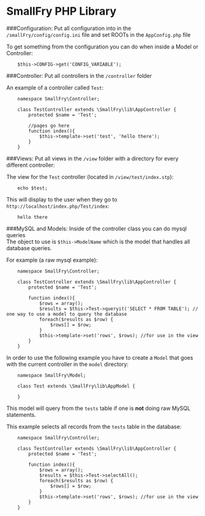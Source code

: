 SmallFry PHP Library
==

###Configuration:
Put all configuration into in the `/smallFry/config/config.ini` file and set ROOTs in the `AppConfig.php` file

To get something from the configuration you can do when inside a Model or Controller:

		$this->CONFIG->get('CONFIG_VARIABLE'); 

###Controller:
Put all controllers in the `/controller` folder

An example of a controller called `Test`:

        namespace SmallFry\Controller;
        
		class TestController extends \SmallFry\lib\AppController {
			protected $name = 'Test';
			
			//pages go here
			function index(){
				$this->template->set('test', 'hello there');
			}
		}
###Views:
Put all views in the `/view` folder with a directory for every different controller:

The view for the `Test` controller (located in `/view/test/index.stp`):

		echo $test;
		
This will display to the user when they go to `http://localhost/index.php/Test/index`:

		hello there

		 
###MySQL and Models:
Inside of the controller class you can do mysql queries  
The object to use is `$this->ModelName` which is the model that handles all database queries.

For example (a raw mysql example):

		namespace SmallFry\Controller;
        
    	class TestController extends \SmallFry\lib\AppController {
			protected $name = 'Test';
			
			function index(){
				$rows = array();
				$results = $this->Test->queryit('SELECT * FROM TABLE'); // one way to use a model to query the database
				foreach($results as $row) {
					$rows[] = $row;
				}
				$this->template->set('rows', $rows); //for use in the view
			}
		}
		
In order to use the following example you have to create a `Model` that goes with the current controller in the `model` directory:

		namespace SmallFry\Model;
        
        class Test extends \SmallFry\lib\AppModel {

		}
		
This model will query from the `tests` table if one is **not** doing raw MySQL statements.

This example selects all records from the `tests` table in the database:

		namespace SmallFry\Controller;
        
        class TestController extends \SmallFry\lib\AppController {
			protected $name = 'Test';
			
			function index(){
				$rows = array();
				$results = $this->Test->selectAll();
				foreach($results as $row) {
					$rows[] = $row;
				}
				$this->template->set('rows', $rows); //for use in the view
			}
		}
